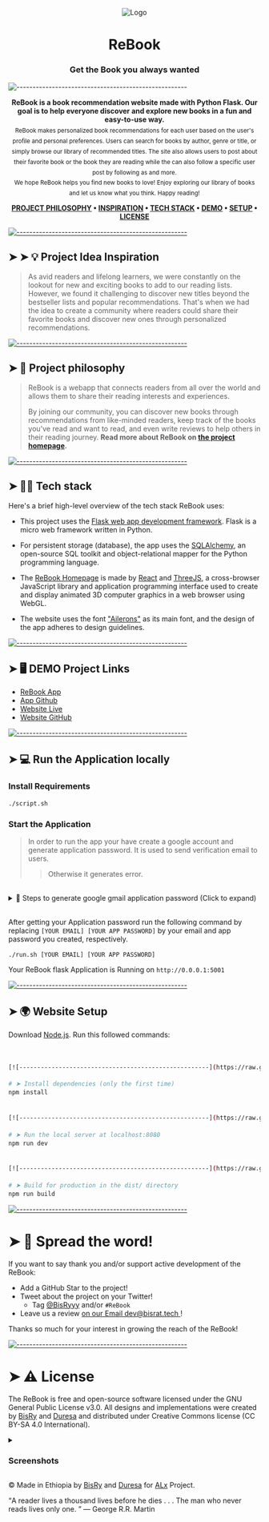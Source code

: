 <!-- ⚠️ This README has been generated from the file(s) "blueprint.md" ⚠️--><!-- ⚠️ This README has been generated from the file(s) "blueprint.md" ⚠️--><p align="center">
  <img src="https://raw.githubusercontent.com/andreasbm/readme/master/assets/logo-shadow.png" alt="Logo" width="150" height="150" />


<h1 align="center">ReBook</h1>
<h3 align="center">Get the Book you always wanted</h3>

![-----------------------------------------------------](https://raw.githubusercontent.com/andreasbm/readme/master/assets/lines/colored.png)

</p>

<p align="center">
  <b>ReBook is a book recommendation website made with Python Flask. Our goal is to help everyone discover and explore new books in a fun and easy-to-use way. 
</b></br>
  <sub> ReBook makes personalized book recommendations for each user based on the user's profile and personal preferences. Users can search for books by author, genre or title, or simply browse our library of recommended titles. The site also allows users to post about their favorite book or the book they are reading while the can also follow a specific user post by following as and more. </sub><br>
  <sub>
  We hope ReBook helps you find new books to love! Enjoy exploring our library of books and let us know what you think. Happy reading! 
</sub>
</p>

<div align="center">

**[PROJECT PHILOSOPHY](https://github.com/bisryy/ReBook#-project-philosophy) • 
[INSPIRATION](https://github.com/bisryy/ReBook#-project-idea-inspiration) • 
[TECH STACK](https://github.com/bisryy/ReBook#-teck-stack) • 
[DEMO](https://github.com/bisryy/ReBook#--demo-project-links) • 
[SETUP](https://github.com/bisryy/ReBook#--run-the-application-locally) • 
[LICENSE](https://github.com/bisryy/ReBook#license)**

</div>

[![-----------------------------------------------------](https://raw.githubusercontent.com/andreasbm/readme/master/assets/lines/colored.png)](#--project-idea-inspiration)

## ➤ ➤ 💡 Project Idea Inspiration
> As avid readers and lifelong learners, we were constantly on the lookout for new and exciting books to add to our reading lists. However, we found it challenging to discover new titles beyond the bestseller lists and popular recommendations. That's when we had the idea to create a community where readers could share their favorite books and discover new ones through personalized recommendations.


[![-----------------------------------------------------](https://raw.githubusercontent.com/andreasbm/readme/master/assets/lines/colored.png)](#--project-philosophy)

## ➤  🧐 Project philosophy

> ReBook is a webapp that connects readers from all over the world and allows them to share their reading interests and experiences. 
> 
> By joining our community, you can discover new books through recommendations from like-minded readers, keep track of the books you've read and want to read, and even write reviews to help others in their reading journey.
**Read more about ReBook on [the project homepage](https://bisry.me/ReBook/#service-s).**


[![-----------------------------------------------------](https://raw.githubusercontent.com/andreasbm/readme/master/assets/lines/colored.png)](#--tech-stack)

## ➤ 👨‍💻 Tech stack

Here's a brief high-level overview of the tech stack ReBook uses:

- This project uses the [Flask web app development framework](https://flask.palletsprojects.com/). Flask is a micro web framework written in Python.

- For persistent storage (database), the app uses the [SQLAlchemy](https://hivedb.dev/), an open-source SQL toolkit and object-relational mapper for the Python programming language.

- The [ReBook Homepage](https://bisry.me/ReBook/)  is made by [React](https://react.org) and [ThreeJS](https://threejs.org), a cross-browser JavaScript library and application programming interface used to create and display animated 3D computer graphics in a web browser using WebGL.

- The website uses the font ["Ailerons"](https://befonts.com/ailerons-typeface.html) as its main font, and the design of the app adheres to design guidelines.

[![-----------------------------------------------------](https://raw.githubusercontent.com/andreasbm/readme/master/assets/lines/colored.png)](#--demo-project-links)

## ➤  🖥 DEMO Project Links
- [ReBook App](http://rebook.duresa.tech:5000/)
- [App Github](https://github.com/BisRyy/ReBook)
- [Website Live](https://read-book-rosy.vercel.app)
- [Website GitHub](https://github.com/BisRyy/ReBook-Landing-Page)


[![-----------------------------------------------------](https://raw.githubusercontent.com/andreasbm/readme/master/assets/lines/colored.png)](#--run-the-application-locally)

## ➤ 💻 Run the Application locally

### Install Requirements
```bash
./script.sh
```

### Start the Application
>In order to run the app your have create a google account and generate application password.
>It is used to send verification email to users.
>>Otherwise it generates error.

<br>
<details>
 <summary>
  🔑 Steps to generate google gmail application password (Click to expand)
 </summary>

 >To generate a new password for an email program to access your Gmail account through IMAP or POP with two-step authentication enabled
 
>>1. Select your profile icon in the upper-right corner of Gmail, then select Manage Google Account.
>> ![pro](https://www.lifewire.com/thmb/5jYYfe6_0LdDPkK9WkHI3MRjlD4=/750x0/filters:no_upscale():max_bytes(150000):strip_icc():format(webp)/002_get-a-password-to-access-gmail-by-pop-imap-2-1171882-694a421d0e174036823a8c78070a7891.jpg)
> 
>> 2. Select Security in the left sidebar.
>> ![pro](https://www.lifewire.com/thmb/2cj_ju75ktcMDP51IT4moVOUi2w=/750x0/filters:no_upscale():max_bytes(150000):strip_icc():format(webp)/003_get-a-password-to-access-gmail-by-pop-imap-2-1171882-eadfd723e3ef4600b8c92d4862688d61.jpg)
> 
>> 3. Select App passwords under the Signing into Google section. You're then asked to confirm your Gmail login credentials.
>> ![pro](https://www.lifewire.com/thmb/zCBI22fcPX6cBR7LDSfdI3Qx788=/750x0/filters:no_upscale():max_bytes(150000):strip_icc():format(webp)/004_get-a-password-to-access-gmail-by-pop-imap-2-1171882-c250c452670344c58d8bf5bd830b8dfa.jpg)
> 
>> 4. Under Select app, choose Mail or Other (Custom name), then select a device.
>> ![pro](https://www.lifewire.com/thmb/TVV66FqRVp3uMBjQHr4CTf1WZF0=/750x0/filters:no_upscale():max_bytes(150000):strip_icc():format(webp)/005_get-a-password-to-access-gmail-by-pop-imap-2-1171882-4597fd9c463f4e2abd37af86acadf3ad.jpg)
>
>> 5. Select Generate. <br>
>> ![pro](https://www.lifewire.com/thmb/TVV66FqRVp3uMBjQHr4CTf1WZF0=/750x0/filters:no_upscale():max_bytes(150000):strip_icc():format(webp)/005_get-a-password-to-access-gmail-by-pop-imap-2-1171882-4597fd9c463f4e2abd37af86acadf3ad.jpg)
>
>> 6. Your password appears in a new window. Follow the on-screen instructions to complete the process, then select Done.
>> ![pro](https://www.lifewire.com/thmb/omrDSOD5t_DVGFhxITp--hU6X8g=/750x0/filters:no_upscale():max_bytes(150000):strip_icc():format(webp)/007_get-a-password-to-access-gmail-by-pop-imap-2-1171882-b1b9848151a6477eae4778b5c4e4295a.jpg)
>
> <strong>Important!</strong> You will not see the password again, so type or paste the password into the email program immediately.
>> ![pro](https://www.lifewire.com/thmb/TVV66FqRVp3uMBjQHr4CTf1WZF0=/750x0/filters:no_upscale():max_bytes(150000):strip_icc():format(webp)/005_get-a-password-to-access-gmail-by-pop-imap-2-1171882-4597fd9c463f4e2abd37af86acadf3ad.jpg)
 
</details>

<br>

After getting your Application password run the following command by replacing `[YOUR EMAIL] [YOUR APP PASSWORD]` by your email and app password you created, respectively. 

```
./run.sh [YOUR EMAIL] [YOUR APP PASSWORD]
```

Your ReBook flask Application is Running on ` http://0.0.0.1:5001 `




[![-----------------------------------------------------](https://raw.githubusercontent.com/andreasbm/readme/master/assets/lines/colored.png)](#-website-setup)

## ➤ 🌍 Website Setup
Download [Node.js](https://nodejs.org/en/download/).
Run this followed commands:

``` bash


[![-----------------------------------------------------](https://raw.githubusercontent.com/andreasbm/readme/master/assets/lines/colored.png)](#install-dependencies-only-the-first-time)

# ➤ Install dependencies (only the first time)
npm install


[![-----------------------------------------------------](https://raw.githubusercontent.com/andreasbm/readme/master/assets/lines/colored.png)](#run-the-local-server-at-localhost8080)

# ➤ Run the local server at localhost:8080
npm run dev


[![-----------------------------------------------------](https://raw.githubusercontent.com/andreasbm/readme/master/assets/lines/colored.png)](#build-for-production-in-the-dist-directory)

# ➤ Build for production in the dist/ directory
npm run build

```



[![-----------------------------------------------------](https://raw.githubusercontent.com/andreasbm/readme/master/assets/lines/colored.png)](#-spread-the-word)

# ➤ 🌟 Spread the word!

If you want to say thank you and/or support active development of the ReBook:

- Add a GitHub Star to the project!
- Tweet about the project on your Twitter!
  - Tag [@BisRyyy](https://twitter.com/bisryyy) and/or `#ReBook`
- Leave us a review [on our Email dev@bisrat.tech ](mailto:dev@bisrat.tech)!

Thanks so much for your interest in growing the reach of the ReBook!


[![-----------------------------------------------------](https://raw.githubusercontent.com/andreasbm/readme/master/assets/lines/colored.png)](#-license)

# ➤ ⚠️ License

The ReBook is free and open-source software licensed under the GNU General Public License v3.0. All designs and implementations were created by [BisRy](https://github.com/bisryy) and [Duresa](https://github.com/duressa-feyissa) and distributed under Creative Commons license (CC BY-SA 4.0 International).

<details>
  <summary>
    <h3>Screenshots</h3>
  </summary>
  
![landing](images/landing-min.png)
![custom search](images/custom-search-min.png)
![search](images/search-min.png)
![register](images/register-min.png)
![login](images/login-min.png)
![blog](images/blog-min.png)
![library](images/library-min.png)
  
</details>

&copy; Made in Ethiopia by [BisRy](https://github.com/bisryy) and [Duresa](https://github.com/duressa-feyissa) for [ALx](https://alx.app) Project.


<q align="center">A reader lives a thousand lives before he dies . . . The man who never reads lives only one. 
</q> — George R.R. Martin